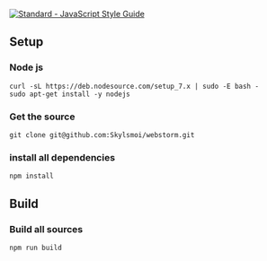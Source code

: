 [![Standard - JavaScript Style Guide](https://img.shields.io/badge/code%20style-standard-brightgreen.svg)](http://standardjs.com/)

## Setup
### Node js
```
curl -sL https://deb.nodesource.com/setup_7.x | sudo -E bash -
sudo apt-get install -y nodejs
```

### Get the source
```
git clone git@github.com:Skylsmoi/webstorm.git
```

### install all dependencies
```
npm install
```

## Build
### Build all sources
```
npm run build
```
